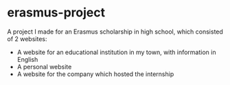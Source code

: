 # erasmus-project
A project I made for an Erasmus scholarship in high school, which consisted of 2 websites:
* A website for an educational institution in my town, with information in English
* A personal website
* A website for the company which hosted the internship

